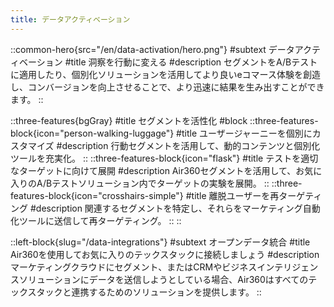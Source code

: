 ```yaml
---
title: データアクティベーション
---
```


::common-hero{src="/en/data-activation/hero.png"}
#subtext
データアクティベーション
#title
洞察を行動に変える
#description
セグメントをA/Bテストに適用したり、個別化ソリューションを活用してより良いeコマース体験を創造し、コンバージョンを向上させることで、より迅速に結果を生み出すことができます。
::

::three-features{bgGray}
#title
セグメントを活性化
#block
    ::three-features-block{icon="person-walking-luggage"}
    #title
    ユーザージャーニーを個別にカスタマイズ
    #description
    行動セグメントを活用して、動的コンテンツと個別化ツールを充実化。
    ::
    ::three-features-block{icon="flask"}
    #title
    テストを適切なターゲットに向けて展開
    #description
    Air360セグメントを活用して、お気に入りのA/Bテストソリューション内でターゲットの実験を展開。
    ::
    ::three-features-block{icon="crosshairs-simple"}
    #title
    離脱ユーザーを再ターゲティング
    #description
    関連するセグメントを特定し、それらをマーケティング自動化ツールに送信して再ターゲティング。
    ::
::

::left-block{slug="/data-integrations"}
#subtext
オープンデータ統合
#title
Air360を使用してお気に入りのテックスタックに接続しましょう
#description
マーケティングクラウドにセグメント、またはCRMやビジネスインテリジェンスソリューションにデータを送信しようとしている場合、Air360はすべてのテックスタックと連携するためのソリューションを提供します。
::

<!-- ::cta2{slug="/product-tour"}
#title
Air360のプロダクトツアーをご覧ください
#cta
ツアーを見る
:: -->
